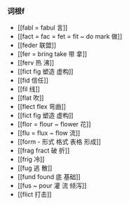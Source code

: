 ### 词根f
- [[fabl =  fabul 言]]
- [[fact = fac = fet = fit ~ do mark  做]]
- [[feder 联盟]]
- [[fer = bring take 带 拿]]
- [[ferv 热 沸]]
- [[fict fig 塑造 虚构]]
- [[fid 信任]]
- [[fil 线]]
- [[flat 吹]]
- [[flect flex  弯曲]]
- [[fict fig 塑造 虚构]]
- [[flor = flour ~ flower 花]]
- [[flu = flux ~ flow 流]]
- [[form - 形式 格式 表格 形成]]
- [[frag fract  破 折]]
- [[frig 冷]]
- [[fug 逃 散]]
- [[fund found 底 基础]]
- [[fus ~ pour 灌 流 倾泻]]
- [[flict 打击]]